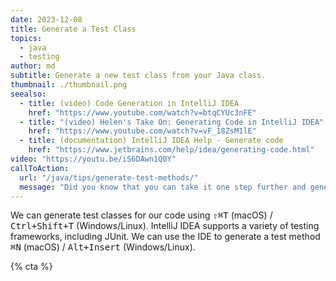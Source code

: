```yaml
---
date: 2023-12-08
title: Generate a Test Class
topics:
  - java
  - testing
author: md
subtitle: Generate a new test class from your Java class.
thumbnail: ./thumbnail.png
seealso:
  - title: (video) Code Generation in IntelliJ IDEA
    href: "https://www.youtube.com/watch?v=btqCYUc3nFE"
  - title: "(video) Helen's Take On: Generating Code in IntelliJ IDEA"
    href: "https://www.youtube.com/watch?v=vF_18ZsM1lE"
  - title: (documentation) IntelliJ IDEA Help - Generate code
    href: "https://www.jetbrains.com/help/idea/generating-code.html"
video: "https://youtu.be/iS6DAwn1Q0Y"
callToAction:
  url: "/java/tips/generate-test-methods/"
  message: "Did you know that you can take it one step further and generate test methods as well?"
---
```


We can generate test classes for our code using <kbd>⇧⌘T</kbd> (macOS) / <kbd>Ctrl+Shift+T</kbd> (Windows/Linux). IntelliJ IDEA supports a variety of testing frameworks, including JUnit. We can use the IDE to generate a test method <kbd>⌘N</kbd> (macOS) / <kbd>Alt+Insert</kbd> (Windows/Linux).

{% cta %}
